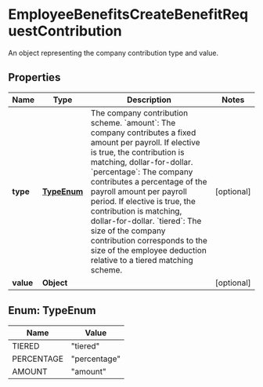 

# EmployeeBenefitsCreateBenefitRequestContribution

An object representing the company contribution type and value.

## Properties

| Name | Type | Description | Notes |
|------------ | ------------- | ------------- | -------------|
|**type** | [**TypeEnum**](#TypeEnum) | The company contribution scheme.  &#x60;amount&#x60;: The company contributes a fixed amount per payroll. If elective is true, the contribution is matching, dollar-for-dollar.  &#x60;percentage&#x60;: The company contributes a percentage of the payroll amount per payroll period. If elective is true, the contribution is matching, dollar-for-dollar.  &#x60;tiered&#x60;: The size of the company contribution corresponds to the size of the employee deduction relative to a tiered matching scheme. |  [optional] |
|**value** | **Object** |  |  [optional] |



## Enum: TypeEnum

| Name | Value |
|---- | -----|
| TIERED | &quot;tiered&quot; |
| PERCENTAGE | &quot;percentage&quot; |
| AMOUNT | &quot;amount&quot; |



